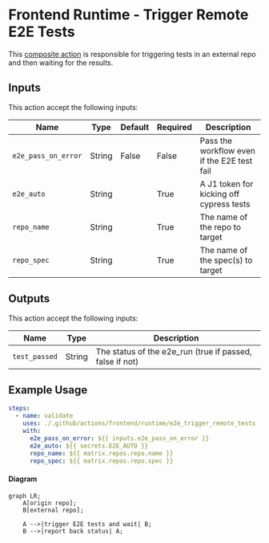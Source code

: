 # Frontend Runtime - Trigger Remote E2E Tests

This [composite action](./action.yml) is responsible for triggering tests in an external repo and then waiting for the results.

## Inputs

This action accept the following inputs:

| Name                        | Type    | Default                            | Required  | Description                                               |
| --------------------------- | ------- | ---------------------------------- | --------- | --------------------------------------------------------- |
| `e2e_pass_on_error`         | String  | False                              | False     | Pass the workflow even if the E2E test fail     
| `e2e_auto`                  | String  |                                    | True      | A J1 token for kicking off cypress tests     
| `repo_name`                 | String  |                                    | True      | The name of the repo to target     
| `repo_spec`                 | String  |                                    | True      | The name of the spec(s) to target                                                     

## Outputs

This action accept the following inputs:

| Name                        | Type    | Description                                               |
| --------------------------- | ------- | --------------------------------------------------------- |
| `test_passed`               | String  | The status of the e2e_run (true if passed, false if not)

## Example Usage

```yaml
steps:
  - name: validate
    uses: ./.github/actions/frontend/runtime/e2e_trigger_remote_tests
    with:
      e2e_pass_on_error: ${{ inputs.e2e_pass_on_error }}
      e2e_auto: ${{ secrets.E2E_AUTO }}
      repo_name: ${{ matrix.repos.repo.name }}
      repo_spec: ${{ matrix.repos.repo.spec }}
```

#### Diagram

```mermaid
graph LR;
    A[origin repo];
    B[external repo];

    A -->|trigger E2E tests and wait| B;
    B -->|report back status| A;
```

